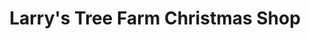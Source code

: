 ---
title: "Larry's Tree Farm Christmas Shop"
url: /fairfield/larrys-tree-farm-christmas-shop/
shop: gift
---